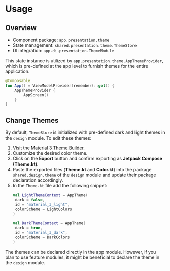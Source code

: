 # Usage

## Overview

- Component package: `app.presentation.theme`
- State management: `shared.presentation.theme.ThemeStore`
- DI integration: `app.di.presentation.ThemeModule`

This state instance is utilized by `app.presentation.theme.AppThemeProvider`, which is pre-defined at the app level to furnish themes for the entire application.

```kotlin
@Composable
fun App() = ViewModelProvider(remember(::get)) {
    AppThemeProvider {
        AppScreen()
    }
}
```

## Change Themes

By default, `ThemeStore` is initialized with pre-defined dark and light themes in the `design` module. To edit these themes:

1. Visit the [Material 3 Theme Builder](https://m3.material.io/theme-builder#/custom).
2. Customize the desired color theme.
3. Click on the **Export** button and confirm exporting as **Jetpack Compose (Theme.kt)**.
4. Paste the exported files (**Theme.kt** and **Color.kt**) into the package `shared.design.theme` of the `design` module and update their package declaration accordingly.
5. In the `Theme.kt` file add the following snippet:
   ```kotlin
   val LightThemeContext = AppTheme(
    dark = false,
    id = "material_3_light",
    colorScheme = LightColors
   )

   val DarkThemeContext = AppTheme(
    dark = true,
    id = "material_3_dark",
    colorScheme = DarkColors
   )
   ```

The themes can be declared directly in the app module. However, if you plan to use feature modules, it might be beneficial to declare the theme in the `design` module.

